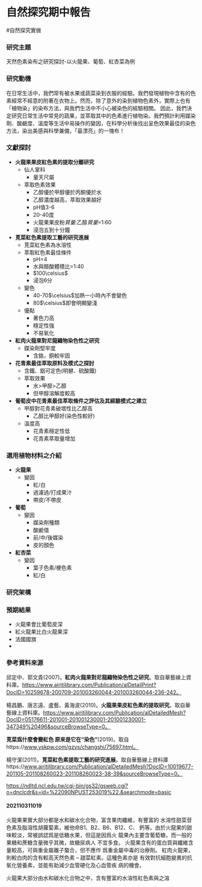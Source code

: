 # 自然探究期中報告
#自然探究實做


### 研究主題

天然色素染布之研究探討-以火龍果、葡萄、紅杏菜為例

### 研究動機

在日常生活中，我們常有被水果或蔬菜染到衣服的經驗。我們發現植物中含有的色素經常不經意的附著在衣物上。然而，除了意外的染到植物色素外，實際上也有「植物染」的染布方法，與我們生活中不小心被染色的經驗相關。
因此，我們決定研究日常生活中常見的蔬果，並萃取其中的色素進行植物染。我們預計利用媒染劑、酸鹼度、溫度等生活中易操作的變因，在科學分析後找出呈色效果最佳的染色方法，染出美感與科學兼備，「最漂亮」的一塊布！

### 文獻探討

- **火龍果果皮紅色素的提取分離研究**
	- 仙人掌科
		- 量天尺屬
	- 萃取色素效果
		- 乙醇優於甲醇優於丙酮優於水
		- 乙醇濃度越高，萃取效果越好
		- pH值3-6
		- 20-40度
		- 火龍果果皮粉*質量*:乙醇*質量*=1:60
		- 浸泡五到十分鐘
- **莧菜紅色素提取工藝的研究進展**                                           
	- 莧菜紅色素為水溶性
	- 萃取紅色素最佳條件
		- pH=4
		- 水與醋酸體積比=1:40
		- $100\celsius$
		- 浸泡6分
	- 變色
		- 40-70$\celsius$加熱一小時內不會變色
		- 80$\celsius$即會明顯變淺
	- 優點
		- 著色力高
		- 穩定性強
		- 不易氧化
- **紅肉火龍果對尼龍織物染色性之研究**
	- 媒染劑堅牢度
		- 含鉻，銅較牢固
- **花青素最佳萃取原料及模式之探討**
	- 含鐵、鋁可定色(明礬、硫酸鐵)
	- 萃取效果
		- 水>甲醇>乙醇
		- 但甲醇溶解度較高
- **葡萄皮中花青素最佳萃取條件之評估及其經驗模式之建立**
	- 甲醇對花青素破壞性比乙醇高
		- 乙醇比甲醇好(染色性較好)
	- 溫度高
		- 花青素穩定性低
		- 花青素萃取量增加

### 選用植物材料之介紹

- **火龍果**
	- 變因
		- 紅/白
		- 過濾過/打成果汁
		- 帶皮/不帶皮
- **葡萄**
	- 變因
		- 媒染劑種類
		- 酸鹼值
		- 前/中/後媒染
		- 皮的顏色
- **紅杏菜**
	- 變因
		- 葉子色素/梗色素
		- 紅/白

### 研究架構

### 預期結果

- 火龍果會比葡萄皮深
- 紅火龍果比白火龍果深
- 法國國旗
- 
### 參考資料來源

邱定中、郭文貴(2007)。**紅肉火龍果對尼龍織物染色性之研究**。取自華藝線上資料庫。https://www.airitilibrary.com/Publication/alDetailPrint?DocID=10259678-200709-201003260044-201003260044-236-242。

楊昌鵬、唐志遠、盧藝、黃海波(2010)。**火龍果果皮紅色素的提取研究**。取自華藝線上資料庫。https://www.airitilibrary.com/Publication/alDetailedMesh?DocID=05176611-201001-201001230001-201001230001-347349%20496&sourceBrowseType=0。

**莧菜爲什麼會變紅色 原來是它在“染色”**(2019)。取自https://www.yskpw.com/gzys/changshi/75697.html。

楊守潔(2011)。**莧菜紅色素提取工藝的研究進展**。取自華藝線上資料庫https://www.airitilibrary.com/Publication/alDetailedMesh?DocID=10019677-201105-201108260023-201108260023-38-39&sourceBrowseType=0。

https://ndltd.ncl.edu.tw/cgi-bin/gs32/gsweb.cgi?o=dnclcdr&s=id=%22090NPUST253019%22.&searchmode=basic
#### 202110311019


 火龍果果實大部分都是水和碳水化合物，富含果肉纖維，有豐富的
水溶性甜菜苷色素及脂溶性胡蘿蔔素，維他命B1、B2、B6、B12、C、
鈣等。由於火龍果的甜味較淡，常被誤認爲是低糖水果，但這是因爲火
龍果內主要含葡萄糖，而一般的果糖和蔗糖含量微乎其微，故糖尿病人
不宜多食。
火龍果含有的蛋白質與纖維含量較高，可與重金屬離子螯合，但不應作
爲重金屬中毒的治療劑。
紅肉火龍果，則較白肉的含有較高天然色素 – 甜菜紅素。這種色素亦是
有效對抗細胞變異的抗氧化營養素，並能有助減少血管硬化及心血管疾
病的機會。


火龍果大部分由水和碳水化合物之中，含有豐富的水溶性紅色素與之溶